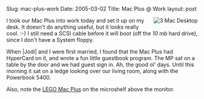 Slug: mac-plus-work
Date: 2005-03-02
Title: Mac Plus @ Work
layout: post

<a href="http://redmonk.net/mt/mt-static/uploads/3macDesktop.jpg"><img alt="3 Mac Desktop" class="at-xid-6a010534988cd3970b0120a5b3647e970c" src="http://steveivy.typepad.com/.a/6a010534988cd3970b0120a5b3647e970c-pi" style="float:right; padding: 0 0 4px 7px;" /></a> I took our Mac Plus into work today and set it up on my desk. It doesn&#39;t do anything useful, but it looks really cool. :-) I still need a SCSI cable before it will boot (off the *10 mb* hard drive), since I don&#39;t have a System floppy.

When |Jodi| and I were first married, I found that the Mac Plus had HyperCard on it, and wrote a fun little guestbook program. The MP sat on a table by the door and we had guest sign in. Ah, the good ol&#39; days. Until this morning it sat on a ledge looking over our living room, along with the Powerbook 5400.

Also, note the <a href="http://redmonk.net/archives/2000/09/12/lego-plus/">LEGO Mac Plus</a> on the microshelf above the monitor.
